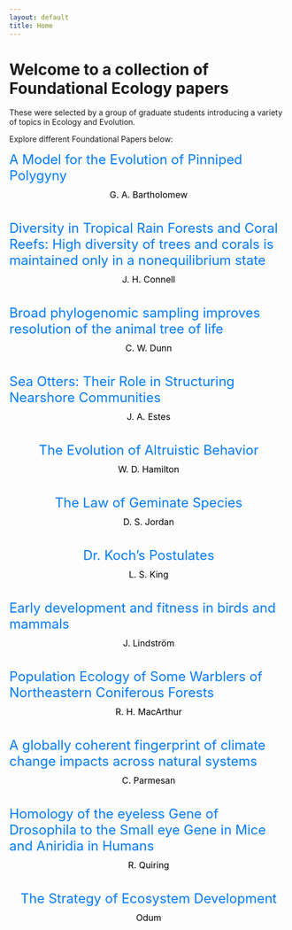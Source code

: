 ```yaml
---
layout: default
title: Home
---
```

# Welcome to a collection of Foundational Ecology papers
These were selected by a group of graduate students introducing a variety of topics in Ecology and Evolution. 


Explore different Foundational Papers below:

<div class="content-container" style="display: flex; flex-direction: column; align-items: center; margin-bottom: 20px;">
  <!-- Link at the top -->
  <a href="/Foundational-Papers/pages/bartholomew.html" style="text-decoration: none; font-size: 24px; color: #007bff;">
    A Model for the Evolution of Pinniped Polygyny
  </a>
  <!-- Plain text under the link -->
  <p style="font-size: 16px; color: black; margin-top: 10px;">
    G. A. Bartholomew
  </p>
</div>

<div class="content-container" style="display: flex; flex-direction: column; align-items: center; margin-bottom: 20px;">
  <!-- Link at the top -->
  <a href="/Foundational-Papers/pages/connell.html" style="text-decoration: none; font-size: 24px; color: #007bff;">
    Diversity in Tropical Rain Forests and Coral Reefs: High diversity of trees and corals is maintained only in a nonequilibrium state
  </a>
  <!-- Plain text under the link -->
  <p style="font-size: 16px; color: black; margin-top: 10px;">
    J. H. Connell
  </p>
</div>

<div class="content-container" style="display: flex; flex-direction: column; align-items: center; margin-bottom: 20px;">
  <!-- Link at the top -->
  <a href="/Foundational-Papers/pages/dunn.html" style="text-decoration: none; font-size: 24px; color: #007bff;">
    Broad phylogenomic sampling improves resolution of the animal tree of life
  </a>
  <!-- Plain text under the link -->
  <p style="font-size: 16px; color: black; margin-top: 10px;">
    C. W. Dunn
  </p>
</div>

<div class="content-container" style="display: flex; flex-direction: column; align-items: center; margin-bottom: 20px;">
  <!-- Link at the top -->
  <a href="/Foundational-Papers/pages/estes.html" style="text-decoration: none; font-size: 24px; color: #007bff;">
    Sea Otters: Their Role in Structuring Nearshore Communities
  </a>
  <!-- Plain text under the link -->
  <p style="font-size: 16px; color: black; margin-top: 10px;">
    J. A. Estes
  </p>
</div>

<div class="content-container" style="display: flex; flex-direction: column; align-items: center; margin-bottom: 20px;">
  <!-- Link at the top -->
  <a href="/Foundational-Papers/pages/hamilton.html" style="text-decoration: none; font-size: 24px; color: #007bff;">
    The Evolution of Altruistic Behavior
  </a>
  <!-- Plain text under the link -->
  <p style="font-size: 16px; color: black; margin-top: 10px;">
    W. D. Hamilton
  </p>
</div>

<div class="content-container" style="display: flex; flex-direction: column; align-items: center; margin-bottom: 20px;">
  <!-- Link at the top -->
  <a href="/Foundational-Papers/pages/jordan.html" style="text-decoration: none; font-size: 24px; color: #007bff;">
    The Law of Geminate Species
  </a>
  <!-- Plain text under the link -->
  <p style="font-size: 16px; color: black; margin-top: 10px;">
    D. S. Jordan
  </p>
</div>

<div class="content-container" style="display: flex; flex-direction: column; align-items: center; margin-bottom: 20px;">
  <!-- Link at the top -->
  <a href="/Foundational-Papers/pages/king.html" style="text-decoration: none; font-size: 24px; color: #007bff;">
    Dr. Koch’s Postulates
  </a>
  <!-- Plain text under the link -->
  <p style="font-size: 16px; color: black; margin-top: 10px;">
    L. S. King
  </p>
</div>

<div class="content-container" style="display: flex; flex-direction: column; align-items: center; margin-bottom: 20px;">
  <!-- Link at the top -->
  <a href="/Foundational-Papers/pages/lindstrom.html" style="text-decoration: none; font-size: 24px; color: #007bff;">
    Early development and fitness in birds and mammals
  </a>
  <!-- Plain text under the link -->
  <p style="font-size: 16px; color: black; margin-top: 10px;">
    J. Lindström
  </p>
</div>

<div class="content-container" style="display: flex; flex-direction: column; align-items: center; margin-bottom: 20px;">
  <!-- Link at the top -->
  <a href="/Foundational-Papers/pages/macarthur.html" style="text-decoration: none; font-size: 24px; color: #007bff;">
    Population Ecology of Some Warblers of Northeastern Coniferous Forests
  </a>
  <!-- Plain text under the link -->
  <p style="font-size: 16px; color: black; margin-top: 10px;">
    R. H. MacArthur
  </p>
</div>

<div class="content-container" style="display: flex; flex-direction: column; align-items: center; margin-bottom: 20px;">
  <!-- Link at the top -->
  <a href="/Foundational-Papers/pages/parmesan.html" style="text-decoration: none; font-size: 24px; color: #007bff;">
    A globally coherent fingerprint of climate change impacts across natural systems
  </a>
  <!-- Plain text under the link -->
  <p style="font-size: 16px; color: black; margin-top: 10px;">
    C. Parmesan
  </p>
</div>

<div class="content-container" style="display: flex; flex-direction: column; align-items: center; margin-bottom: 20px;">
  <!-- Link at the top -->
  <a href="/Foundational-Papers/pages/quiring.html" style="text-decoration: none; font-size: 24px; color: #007bff;">
    Homology of the eyeless Gene of Drosophila to the Small eye Gene in Mice and Aniridia in Humans
  </a>
  <!-- Plain text under the link -->
  <p style="font-size: 16px; color: black; margin-top: 10px;">
    R. Quiring
  </p>
</div>

<div class="content-container" style="display: flex; flex-direction: column; align-items: center; margin-bottom: 20px;">
  <!-- Link at the top -->
  <a href="/Foundational-Papers/pages/odum.html" style="text-decoration: none; font-size: 24px; color: #007bff;">
    The Strategy of Ecosystem Development
  </a>
  <!-- Plain text under the link -->
  <p style="font-size: 16px; color: black; margin-top: 10px;">
    Odum
  </p>
</div>


